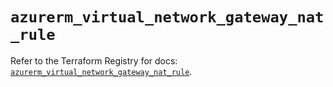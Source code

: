 # `azurerm_virtual_network_gateway_nat_rule`

Refer to the Terraform Registry for docs: [`azurerm_virtual_network_gateway_nat_rule`](https://registry.terraform.io/providers/hashicorp/azurerm/3.112.0/docs/resources/virtual_network_gateway_nat_rule).
